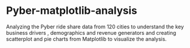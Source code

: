 # Pyber-matplotlib-analysis
Analyzing the Pyber ride share data from 120 cities to understand the key business drivers , demographics and revenue generators and creating scatterplot and pie charts from Matplotlib to visualize the analysis.
